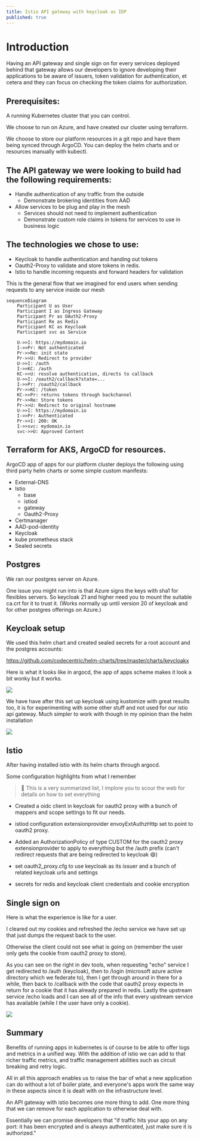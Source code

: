 ```yaml
---
title: Istio API gateway with keycloak as IDP
published: true
---
```


# Introduction

Having an API gateway and single sign on for every services deployed behind that gateway allows our developers to ignore developing their applications to be aware of issuers, token validation for authentication, et cetera and they can focus on checking the token claims for authorization.

## Prerequisites:

A running Kubernetes cluster that you can control.

We choose to run on Azure, and have created our cluster using terraform.

We choose to store our platform resources in a git repo and have them being synced through ArgoCD. You can deploy the helm charts and or resources manually with kubectl.

## The API gateway we were looking to build had the following requirements:

- Handle authentication of any traffic from the outside
  - Demonstrate brokering identities from AAD
- Allow services to be plug and play in the mesh
  - Services should not need to implement authentication
  - Demonstrate custom role claims in tokens for services to use in business logic

## The technologies we chose to use:

- Keycloak to handle authentication and handing out tokens
- Oauth2-Proxy to validate and store tokens in redis.
- Istio to handle incoming requests and forward headers for validation

This is the general flow that we imagined for end users when sending requests to any service inside our mesh

```mermaid!
sequenceDiagram
    Participant U as User
    Participant I as Ingress Gateway
    Participant Pr as OAuth2-Proxy
    Participant Re as Redis
    Participant KC as Keycloak
    Participant svc as Service

    U->>I: https://mydomain.io
    I->>Pr: Not authenticated
    Pr->>Re: init state
    Pr->>U: Redirect to provider
    U->>I: /auth
    I->>KC: /auth
    KC->>U: resolve authentication, directs to callback
    U->>I: /oauth2/callback?state=...
    I->>Pr: /oauth2/callback
    Pr->>KC: /token
    KC->>Pr: returns tokens through backchannel
    Pr->>Re: Store tokens
    Pr->>U: Redirect to original hostname
    U->>I: https://mydomain.io
    I->>Pr: Authenticated
    Pr->>I: 200: OK
    I->>svc: mydomain.io
    svc->>U: Approved Content
```

## Terraform for AKS, ArgoCD for resources.

ArgoCD app of apps for our platform cluster deploys the following using third party helm charts or some simple custom manifests:

- External-DNS
- Istio
  - base
  - istiod
  - gateway
  - Oauth2-Proxy
- Certmanager
- AAD-pod-identity
- Keycloak
- kube prometheus stack
- Sealed secrets

## Postgres

We ran our postgres server on Azure.

One issue you might run into is that Azure signs the keys with sha1 for flexibles servers. So keycloak 21 and higher need you to mount the suitable ca.crt for it to trust it. (Works normally up until version 20 of keycloak and for other postgres offerings on Azure.)

## Keycloak setup

We used this helm chart and created sealed secrets for a root account and the postgres accounts: 

https://github.com/codecentric/helm-charts/tree/master/charts/keycloakx

Here is what it looks like in argocd, the app of apps scheme makes it look a bit wonky but it works.

![](../assets/2023-04-05-istio-1-kcx.png)

We have have after this set up keycloak using kustomize with great results too, it is for experimenting with some other stuff and not used for our istio api gateway. Much simpler to work with though in my opinion than the helm installation

![](../assets/2023-04-05-istio-2-kck.png)

## Istio

After having installed istio with its helm charts through argocd. 

Some configuration highlights from what I remember

> 📝 This is a very summarized list, I implore you to scour the web for details on how to set everything

- Created a oidc client in keycloak for oauth2 proxy with a bunch of mappers and scope settings to fit our needs.

- istiod configuration extensionprovider envoyExtAuthzHttp set to point to oauth2 proxy.

- Added an AuthorizationPolicy of type CUSTOM for the oauth2 proxy extensionprovider to apply to everything but the /auth prefix (can't redirect requests that are being redirected to keycloak 😄)

- set oauth2_proxy.cfg to use keycloak as its issuer and a bunch of related keycloak urls and settings

- secrets for redis and keycloak client credentials and cookie encryption
  

## Single sign on 

Here is what the experience is like for a user.

I cleared out my cookies and refreshed the /echo service we have set up that just dumps the request back to the user.

Otherwise the client could not see what is going on (remember the user only gets the cookie from oauth2 proxy to store).

As you can see on the right in dev tools, when requesting "echo" service I get redirected to /auth (keycloak), then to /login (microsoft azure active directory which we federate to), then I get through around in there for a while, then back to /callback with the code that oauth2 proxy expects in return for a cookie that it has already prepared in redis. Lastly the upstream service /echo loads and I can see all of the info that every upstream service has available (while I the user have only a cookie).

![](../assets/2023-04-05-echo-3.png)

## Summary

Benefits of running apps in kubernetes is of course to be able to offer logs and metrics in a unified way. With the addition of istio we can add to that richer traffic metrics, and traffic management abilities such as circuit breaking and retry logic.

All in all this approach enables us to raise the bar of what a new application can do without a lot of boiler plate, and everyone's apps work the same way in these aspects since it is dealt with on the infrastructure level.

An API gateway with istio becomes one more thing to add. One more thing that we can remove for each application to otherwise deal with.

Essentially we can promise developers that "if traffic hits your app on any port: it has been encrypted and is always authenticated, just make sure it is authorized."